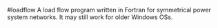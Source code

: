#loadflow
A load flow program written in Fortran for symmetrical power system networks. 
It may still work for older Windows OSs. 

